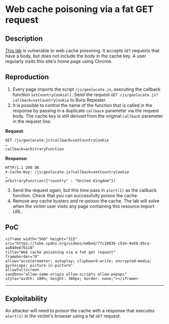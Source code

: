 # Web cache poisoning via a fat GET request

## Description

[This lab](https://portswigger.net/web-security/web-cache-poisoning/exploiting-implementation-flaws/lab-web-cache-poisoning-fat-get) is vulnerable to web cache poisoning. It accepts `GET` requests that have a body, but does not include the body in the cache key. A user regularly visits this site's home page using Chrome. 

## Reproduction

1. Every page imports the script `/js/geolocate.js`, executing the callback function `setCountryCookie()`. Send the request `GET /js/geolocate.js?callback=setCountryCookie` to Burp Repeater.
2. It is possible to control the name of the function that is called in the response by passing in a duplicate `callback` parameter via the request body. The cache key is still derived from the original `callback` parameter in the request line:

**Request**:

```text
GET /js/geolocate.js?callback=setCountryCookie
…
callback=arbitraryFunction
```

**Response**:

```text
HTTP/1.1 200 OK
X-Cache-Key: /js/geolocate.js?callback=setCountryCookie
…
arbitraryFunction({"country" : "United Kingdom"})
```

3. Send the request again, but this time pass in `alert(1)` as the callback function. Check that you can successfully poison the cache.
4. Remove any cache busters and re-poison the cache. The lab will solve when the victim user visits any page containing this resource import URL.

## PoC

```{raw} html
<iframe width="560" height="315"
src="https://tube.spdns.org/videos/embed/77c1083b-c53e-4e58-85ca-aa840e676118"
title="Web cache poisoning via a fat get request"
frameborder="0"
allow="accelerometer; autoplay; clipboard-write; encrypted-media; gyroscope; picture-in-picture"
allowfullscreen
sandbox="allow-same-origin allow-scripts allow-popups"
style="width: 100%; height: 360px; border: none;"></iframe>
```

----

## Exploitability

An attacker will need to poison the cache with a response that executes `alert(1)` in the victim's browser using a fat `GET` request. 
